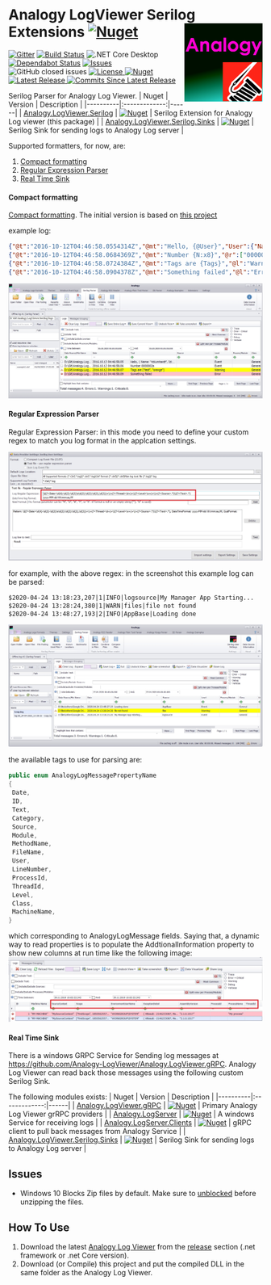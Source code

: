 # Analogy LogViewer Serilog Extensions  [![Nuget](https://img.shields.io/nuget/dt/Analogy.LogViewer.Serilog)](https://www.nuget.org/packages/Analogy.LogViewer.Serilog/) <img src="./Assets/AnalogySerilog.png" align="right" width="155px" height="155px">

<p align="center">

[![Gitter](https://badges.gitter.im/Analogy-LogViewer/community.svg)](https://gitter.im/Analogy-LogViewer/community?utm_source=badge&utm_medium=badge&utm_campaign=pr-badge)  [![Build Status](https://dev.azure.com/Analogy-LogViewer/Analogy%20Log%20Viewer/_apis/build/status/Analogy-LogViewer.Analogy.LogViewer.Serilog?branchName=master)](https://dev.azure.com/Analogy-LogViewer/Analogy%20Log%20Viewer/_build/latest?definitionId=15&branchName=master) ![.NET Core Desktop](https://github.com/Analogy-LogViewer/Analogy.LogViewer.Serilog/workflows/.NET%20Core%20Desktop/badge.svg)
[![Dependabot Status](https://api.dependabot.com/badges/status?host=github&repo=Analogy-LogViewer/Analogy.LogViewer.Serilog)](https://dependabot.com)
<a href="https://github.com/Analogy-LogViewer/Analogy.LogViewer.Serilog/issues">
    <img src="https://img.shields.io/github/issues/Analogy-LogViewer/Analogy.LogViewer.Serilog"  alt="Issues" />
</a>
![GitHub closed issues](https://img.shields.io/github/issues-closed-raw/Analogy-LogViewer/Analogy.LogViewer.Serilog)
<a href="https://github.com/Analogy-LogViewer/Analogy.LogViewer.Serilog/blob/master/LICENSE.md">
    <img src="https://img.shields.io/github/license/Analogy-LogViewer/Analogy.LogViewer.Serilog" img alt="License"/>
</a>
 [![Nuget](https://img.shields.io/nuget/v/Analogy.LogViewer.Serilog)](https://www.nuget.org/packages/Analogy.LogViewer.Serilog/)
<a href="https://github.com/Analogy-LogViewer/Analogy.LogViewer.Serilog/releases">
    <img src="https://img.shields.io/github/v/release/Analogy-LogViewer/Analogy.LogViewer.Serilog" img alt="Latest Release"/>
</a>
<a href="https://github.com/Analogy-LogViewer/Analogy.LogViewer.Serilog/compare/V1.2.0...master">
    <img src="https://img.shields.io/github/commits-since/Analogy-LogViewer/Analogy.LogViewer.Serilog/latest" img alt="Commits Since Latest Release"/>
</a>
</p>

Serilog Parser for Analogy Log Viewer.
| Nuget   |      Version      |  Description |
|----------|:-------------:|------|
| [Analogy.LogViewer.Serilog](https://www.nuget.org/packages/Analogy.LogViewer.Serilog/) |   [![Nuget](https://img.shields.io/nuget/v/Analogy.LogViewer.Serilog)](https://www.nuget.org/packages/Analogy.LogViewer.Serilog) | Serilog Extension for Analogy Log viewer (this package) |
| [Analogy.LogViewer.Serilog.Sinks](https://www.nuget.org/packages/Analogy.LogViewer.Serilog.Sinks/) |   [![Nuget](https://img.shields.io/nuget/v/Analogy.LogViewer.Serilog.Sinks)](https://www.nuget.org/packages/Analogy.LogViewer.Serilog.Sinks) | Serilog Sink for sending logs to Analogy Log server |

Supported formatters, for now, are:

1. [Compact formatting](https://github.com/Analogy-LogViewer/Analogy.LogViewer.Serilog#Compact-formatting)
2. [Regular Expression Parser](https://github.com/Analogy-LogViewer/Analogy.LogViewer.Serilog#regular-expression-parser)
3. [Real Time Sink](https://github.com/Analogy-LogViewer/Analogy.LogViewer.Serilog#Real-Time-Sink)

#### Compact formatting
[Compact formatting](https://github.com/serilog/serilog-formatting-compact). The initial version is based on [this project](https://github.com/serilog/serilog-formatting-compact-reader)

   example log:
   ```json
   {"@t":"2016-10-12T04:46:58.0554314Z","@mt":"Hello, {@User}","User":{"Name":"nblumhardt","Id":101}}
   {"@t":"2016-10-12T04:46:58.0684369Z","@mt":"Number {N:x8}","@r":["0000002a"],"N":42}
   {"@t":"2016-10-12T04:46:58.0724384Z","@mt":"Tags are {Tags}","@l":"Warning","Tags":["test","orange"]}
   {"@t":"2016-10-12T04:46:58.0904378Z","@mt":"Something failed","@l":"Error", "@x":"System.DivideByZer...<snip>"}
   ```
![Main screen](Assets/CompactFormat.jpg)

#### Regular Expression Parser
Regular Expression Parser: in this mode you need to define your custom regex to match you log format in the applcation settings.

![Serilog Settings](Assets/SerilogRegularExpression.jpg)

for example, with the above regex: in the screenshot this example log can be parsed:
```
$2020-04-24 13:18:23,207|1|INFO|logsource|My Manager App Starting...
$2020-04-24 13:28:24,380|1|WARN|files|file not found
$2020-04-24 13:48:27,193|2|INFO|AppBase|Loading done
   ```
 
![Serilog Settings](Assets/serilogParserExample.jpg)

the available tags to use for parsing are:

   ```csharp
   public enum AnalogyLogMessagePropertyName
  {
    Date,
    ID,
    Text,
    Category,
    Source,
    Module,
    MethodName,
    FileName,
    User,
    LineNumber,
    ProcessId,
    ThreadId,
    Level,
    Class,
    MachineName,
  }
 ```
which corresponding to AnalogyLogMessage fields. Saying that, a dynamic way to read properties is to populate the AddtionalInformation property to show new columns at run time like the following image:
![Dynamics Columns](Assets/DynamicsColumns.jpg)


#### Real Time Sink

There is a windows GRPC Service for Sending log messages at https://github.com/Analogy-LogViewer/Analogy.LogViewer.gRPC.
Analogy Log Viewer can read back those messages using the following custom Serilog Sink.


The following modules exists:
| Nuget   |      Version      |  Description |
|----------|:-------------:|------|
| [Analogy.LogViewer.gRPC](https://www.nuget.org/packages/Analogy.LogViewer.gRPC/) |   [![Nuget](https://img.shields.io/nuget/v/Analogy.LogViewer.gRPC)](https://www.nuget.org/packages/Analogy.LogViewer.gRPC/) | Primary Analogy Log Viewer grRPC providers |
| [Analogy.LogServer](https://www.nuget.org/packages/Analogy.LogServer/) |   [![Nuget](https://img.shields.io/nuget/v/Analogy.LogServer)](https://www.nuget.org/packages/Analogy.LogServer/) | A windows Service for receiving logs |
| [Analogy.LogServer.Clients](https://www.nuget.org/packages/Analogy.LogServer.Clients/) |   [![Nuget](https://img.shields.io/nuget/v/Analogy.LogServer.Clients)](https://www.nuget.org/packages/Analogy.LogServer.Clients) | gRPC client to pull back messages from Analogy Service |
| [Analogy.LogViewer.Serilog.Sinks](https://www.nuget.org/packages/Analogy.LogViewer.Serilog.Sinks/) |   [![Nuget](https://img.shields.io/nuget/v/Analogy.LogViewer.Serilog.Sinks)](https://www.nuget.org/packages/Analogy.LogViewer.Serilog.Sinks) | Serilog Sink for sending logs to Analogy Log server |

 
## Issues
- Windows 10 Blocks Zip files by default. Make sure to [unblocked](https://singularlabs.com/tips/how-to-unblock-a-zip-file-on-windows-10/) before unzipping the files.


## How To Use
1. Download the latest [Analogy Log Viewer](https://github.com/Analogy-LogViewer/Analogy.LogViewer) from the [release](https://github.com/Analogy-LogViewer/Analogy.LogViewer/releases) section (.net framework or .net Core version).
2. Download (or Compile) this project and put the compiled DLL in the same folder as the Analogy Log Viewer.
